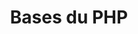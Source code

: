 ---
layout : partie
title : Bases du PHP
slug : bases-php
description : "Les bases du PHP"
image : 
in_book: true
order : 3
---